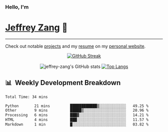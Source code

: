 
### Hello, I'm 
# [Jeffrey Zang](https://www.linkedin.com/in/jeffreyzang/) 🦀

---

Check out notable [projects](https://jeffz.dev/projects) and my [resume](https://jeffz.dev/resume) on my [personal website](https://jeffz.dev/).

<div align = 'center'>

[![GitHub Streak](https://github-readme-streak-stats.herokuapp.com/?user=jeffrey-zang&theme=tokyonight)](https://git.io/streak-stats)
<br></br>
![jeffrey-zang's GitHub stats](https://github-readme-stats.vercel.app/api?username=jeffrey-zang&show_icons=true&theme=tokyonight&hide_rank=true&hide=stars) 
[![Top Langs](https://github-readme-stats.vercel.app/api/top-langs/?username=jeffrey-zang&hide=ShaderLab,HLSL&layout=compact&theme=tokyonight)](https://github.com/anuraghazra/github-readme-stats)

</div>

## 📊 &nbsp;Weekly Development Breakdown
<!--START_SECTION:waka-->

```txt
Total Time: 34 mins

Python       21 mins         ████████████▒░░░░░░░░░░░░   49.25 %
Other        9 mins          █████▒░░░░░░░░░░░░░░░░░░░   20.96 %
Processing   6 mins          ███▓░░░░░░░░░░░░░░░░░░░░░   14.21 %
HTML         4 mins          ███░░░░░░░░░░░░░░░░░░░░░░   11.57 %
Markdown     1 min           █░░░░░░░░░░░░░░░░░░░░░░░░   03.82 %
```

<!--END_SECTION:waka-->

